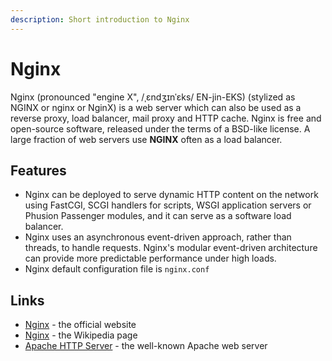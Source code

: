 ```yaml
---
description: Short introduction to Nginx
---
```


# Nginx

Nginx \(pronounced "engine X", /ˌɛndʒɪnˈɛks/ EN-jin-EKS\) \(stylized as NGINX or nginx or NginX\) is a web server which can also be used as a reverse proxy, load balancer, mail proxy and HTTP cache. Nginx is free and open-source software, released under the terms of a BSD-like license. A large fraction of web servers use **NGINX** often as a load balancer.

## Features

* Nginx can be deployed to serve dynamic HTTP content on the network using FastCGI, SCGI handlers for scripts, WSGI application servers or Phusion Passenger modules, and it can serve as a software load balancer.
* Nginx uses an asynchronous event-driven approach, rather than threads, to handle requests. Nginx's modular event-driven architecture can provide more predictable performance under high loads.
* Nginx default configuration file is `nginx.conf`

## Links

* [Nginx](https://www.nginx.com/) - the official website
* [Nginx](https://en.wikipedia.org/wiki/Nginx) - the Wikipedia page
* [Apache HTTP Server](https://github.com/app-generator/docs/tree/a7c2441bf81cb9d2ad47b81b25204d5fc21897d9/what-is/apache/README.md) - the well-known Apache web server

